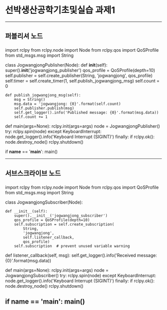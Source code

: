 # 선박생산공학기초및실습 과제1
---
## 퍼블리셔 노드
###
 import rclpy
 from rclpy.node import Node
 from rclpy.qos import QoSProfile
 from std_msgs.msg import String

 class JogwangjongPublisher(Node):
   def __init__(self):
        super().__init__('jogwangjong_publisher')
        qos_profile = QoSProfile(depth=10)
        self.publisher = self.create_publisher(String, 'jogwangjong', qos_profile)
        self.timer = self.create_timer(1, self.publish_jogwangjong_msg)
        self.count = 0

    def publish_jogwangjong_msg(self):
        msg = String()
        msg.data = 'jogwangjong: {0}'.format(self.count)
        self.publisher.publish(msg)
        self.get_logger().info('Published message: {0}'.format(msg.data))
        self.count += 1

 def main(args=None):
    rclpy.init(args=args)
    node = JogwangjongPublisher()
    try:
        rclpy.spin(node)
    except KeyboardInterrupt:
        node.get_logger().info('Keyboard Interrupt (SIGINT)')
   finally:
        if rclpy.ok():
            node.destroy_node()
        rclpy.shutdown()

 if __name__ == '__main__':
    main()

---

## 서브스크라이브 노드
###
 import rclpy
 from rclpy.node import Node
 from rclpy.qos import QoSProfile
 from std_msgs.msg import String

 class JogwangjongSubscriber(Node):

    def __init__(self):
        super().__init__('jogwangjong_subscriber')
        qos_profile = QoSProfile(depth=10)
        self.subscription = self.create_subscription(
            String,
            'jogwangjong',
            self.listener_callback,
            qos_profile)
        self.subscription  # prevent unused variable warning

   def listener_callback(self, msg):
        self.get_logger().info('Received message: {0}'.format(msg.data))

 def main(args=None):
    rclpy.init(args=args)
    node = JogwangjongSubscriber()
 try:
        rclpy.spin(node)
    except KeyboardInterrupt:
        node.get_logger().info('Keyboard Interrupt (SIGINT)')
    finally:
        if rclpy.ok():
            node.destroy_node()
        rclpy.shutdown()

 if __name__ == '__main__':
    main()
---


